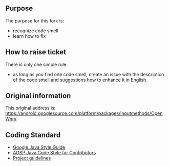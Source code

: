 ## Purpose ##

The purpose for this fork is:
- recognize code smell
- learn how to fix

## How to raise ticket ##
There is only one simple rule:
- as long as you find one code smell, create an issue with the description of the code smell and suggestions how to enhance it in English. 

## Original information ##
This original address is: https://android.googlesource.com/platform/packages/inputmethods/OpenWnn/

## Coding Standard ##
- [Google Java Style Guide](https://google.github.io/styleguide/javaguide.html)
- [AOSP Java Code Style for Contributors](https://source.android.com/setup/contribute/code-style)
- [Project guidelines](https://github.com/ribot/android-guidelines/blob/master/project_and_code_guidelines.md)
